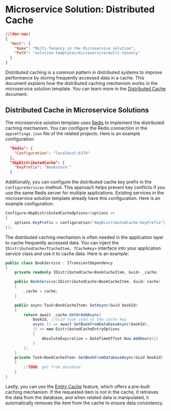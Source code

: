 # Microservice Solution: Distributed Cache

````json
//[doc-nav]
{
  "Next": {
    "Name": "Multi-Tenancy in the Microservice solution",
    "Path": "solution-templates/microservice/multi-tenancy"
  }
}
````

Distributed caching is a common pattern in distributed systems to improve performance by storing frequently accessed data in a cache. This document explains how the distributed caching mechanism works in the microservice solution template. You can learn more in the [Distributed Cache](../../framework/fundamentals/caching.md) document.

## Distributed Cache in Microservice Solutions

The microservice solution template uses [Redis](https://redis.io/) to implement the distributed caching mechanism. You can configure the Redis connection in the `appsettings.json` file of the related projects. Here is an example configuration:

```json
  "Redis": {
    "Configuration": "localhost:6379"
  },
  "AbpDistributedCache": {
    "KeyPrefix": "Bookstore:"
  }
```

Additionally, you can configure the distributed cache key prefix in the `ConfigureServices` method. This approach helps prevent key conflicts if you use the same Redis server for multiple applications. Existing services in the microservice solution template already have this configuration. Here is an example configuration:

```csharp
Configure<AbpDistributedCacheOptions>(options =>
{
    options.KeyPrefix = configuration["AbpDistributedCache:KeyPrefix"] ?? "";
});
```

The distributed caching mechanism is often needed in the application layer to cache frequently accessed data. You can inject the `IDistributedCache<TCacheItem, TCacheKey>` interface into your application service class and use it to cache data. Here is an example:

```csharp
public class BookService : ITransientDependency
{
    private readonly IDistributedCache<BookCacheItem, Guid> _cache;

    public BookService(IDistributedCache<BookCacheItem, Guid> cache)
    {
        _cache = cache;
    }

    public async Task<BookCacheItem> GetAsync(Guid bookId)
    {
        return await _cache.GetOrAddAsync(
            bookId, //Guid type used as the cache key
            async () => await GetBookFromDatabaseAsync(bookId),
            () => new DistributedCacheEntryOptions
            {
                AbsoluteExpiration = DateTimeOffset.Now.AddHours(1)
            }
        );
    }
    private Task<BookCacheItem> GetBookFromDatabaseAsync(Guid bookId)
    {
        //TODO: get from database
    }
}
```

Lastly, you can use the [Entity Cache](../../framework/infrastructure/entity-cache.md) feature, which offers a pre-built caching mechanism. If the requested item is not in the cache, it retrieves the data from the database, and when related data is manipulated, it automatically removes the item from the cache to ensure data consistency.